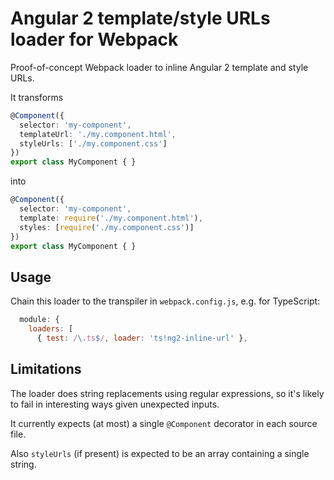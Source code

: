 # Angular 2 template/style URLs loader for Webpack

Proof-of-concept Webpack loader to inline Angular 2 template and style URLs.

It transforms

``` typescript
@Component({
  selector: 'my-component',
  templateUrl: './my.component.html',
  styleUrls: ['./my.component.css']
})
export class MyComponent { }
```

into

``` typescript
@Component({
  selector: 'my-component',
  template: require('./my.component.html'),
  styles: [require('./my.component.css')]
})
export class MyComponent { }
```

## Usage

Chain this loader to the transpiler in `webpack.config.js`, e.g. for TypeScript:

``` javascript
  module: {
    loaders: [
      { test: /\.ts$/, loader: 'ts!ng2-inline-url' },
```

## Limitations

The loader does string replacements using regular expressions, so it's likely
to fail in interesting ways given unexpected inputs.

It currently expects (at most) a single `@Component` decorator in each source file.

Also `styleUrls` (if present) is expected to be an array containing a single string.
